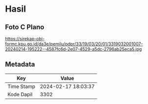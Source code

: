 # Hasil

## Foto C Plano

https://sirekap-obj-formc.kpu.go.id/da3e/pemilu/pdpr/33/19/03/20/01/3319032001007-20240214-195222--4587fc6d-2e07-4529-a5dc-2796ab25eca5.jpg


## Metadata

| Key        | Value               |
| ---------- | ------------------- |
| Time Stamp | 2024-02-17 18:03:37 |
| Kode Dapil | 3302                |



